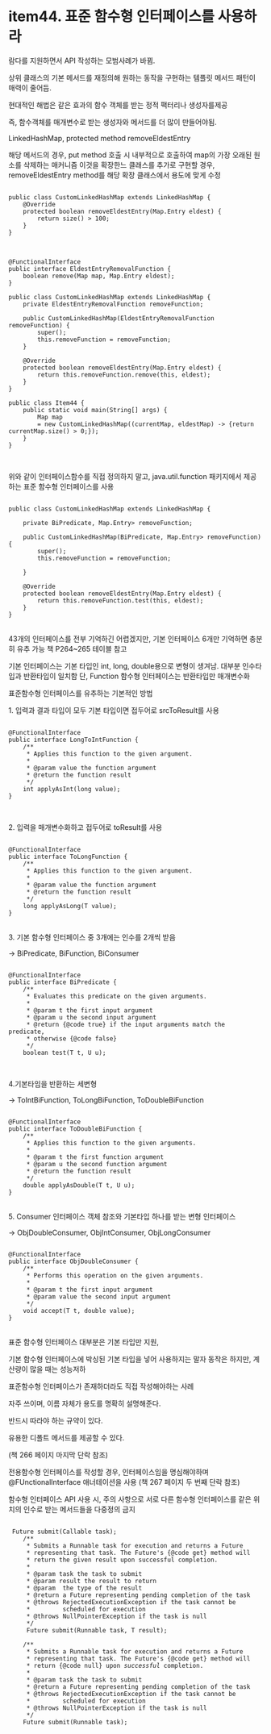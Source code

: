 # item44. 표준 함수형 인터페이스를 사용하라
<p>람다를 지원하면서 API 작성하는 모범사례가 바뀜.</P>
상위 클래스의 기본 메서드를 재정의해 원하는 동작을 구현하는 템플릿 메서드 패턴이 매력이 줄어듬.

<p>현대적인 해법은 같은 효과의 함수 객체를 받는 정적 팩터리나 생성자를제공</P>
즉, 함수객체를 매개변수로 받는 생성자와 메서드를 더 많이 만들어야됨.

<p>LinkedHashMap, protected method removeEldestEntry</p>
해당 메서드의 경우, put method 호출 시 내부적으로 호출하여 map의 가장 오래된 원소를 삭제하는 매커니즘
이것을 확장한느 클래스를 추가로 구현할 경우, removeEldestEntry method를 해당 확장 클래스에서 용도에 맞게 수정

<pre>
<code>
public class CustomLinkedHashMap<K, V> extends LinkedHashMap<K, V> {
	@Override
	protected boolean removeEldestEntry(Map.Entry<K,V> eldest) {
        return size() > 100;
    }
}
</code>
</pre>


<pre>
<code>
@FunctionalInterface
public interface EldestEntryRemovalFunction<K, V> {
	boolean remove(Map<K, V> map, Map.Entry<K, V> eldest);
}

public class CustomLinkedHashMap<K, V> extends LinkedHashMap<K, V> {
	private EldestEntryRemovalFunction<K, V> removeFunction;
	
	public CustomLinkedHashMap(EldestEntryRemovalFunction<K, V> removeFunction) {
		super();
		this.removeFunction = removeFunction;		
	}
	
	@Override
	protected boolean removeEldestEntry(Map.Entry<K,V> eldest) {
        return this.removeFunction.remove(this, eldest);
    }
}

public class Item44 {
	public static void main(String[] args) {
		Map<String, Object> map
		= new CustomLinkedHashMap<String, Object>((currentMap, eldestMap) -> {return currentMap.size() > 0;});
	}
}

</code>
</pre>

위와 같이 인터페이스함수를 직접 정의하지 말고, java.util.function 패키지에서 제공하는 표준 함수형 인터페이스를 사용
<pre>
<code>
public class CustomLinkedHashMap<K, V> extends LinkedHashMap<K, V> {

	private BiPredicate<Map<K, V>, Map.Entry<K, V>> removeFunction;
	
	public CustomLinkedHashMap(BiPredicate<Map<K, V>, Map.Entry<K, V>> removeFunction) {
		super();
		this.removeFunction = removeFunction;
		
	}
	
	@Override
	protected boolean removeEldestEntry(Map.Entry<K,V> eldest) {
		return this.removeFunction.test(this, eldest);
    }
}
</code>
</pre>

43개의 인터페이스를 전부 기억하긴 어렵겠지만, 기본 인터페이스 6개만 기억하면 충분히 유추 가능
책 P264~265 테이블 참고

기본 인터페이스는 기본 타입인 int, long, double용으로 변형이 생겨남. 대부분 인수타입과 반환타입이 일치함
단, Function 함수형 인터페이스는 반환타입만 매개변수화

표준함수형 인터페이스를 유추하는 기본적인 방법
<p>1. 입력과 결과 타입이 모두 기본 타입이면 접두어로 srcToResult를 사용</p>

<pre>
<code>
@FunctionalInterface
public interface LongToIntFunction {
    /**
     * Applies this function to the given argument.
     *
     * @param value the function argument
     * @return the function result
     */
    int applyAsInt(long value);
}

</code>
</pre>

<p>2. 입력을 매개변수화하고 접두어로 toResult를 사용</p>

<pre>
<code>
@FunctionalInterface
public interface ToLongFunction<T> {
    /**
     * Applies this function to the given argument.
     *
     * @param value the function argument
     * @return the function result
     */
    long applyAsLong(T value);
}
</code>
</pre>

<p>3. 기본 함수형 인터페이스 중 3개에는 인수를 2개씩 받음</p>
-> BiPredicate<T, U>, BiFunction<T, U, R>, BiConsumer<T,U>

<pre>
<code>
@FunctionalInterface
public interface BiPredicate<T, U> {
    /**
     * Evaluates this predicate on the given arguments.
     *
     * @param t the first input argument
     * @param u the second input argument
     * @return {@code true} if the input arguments match the predicate,
     * otherwise {@code false}
     */
    boolean test(T t, U u);

</code>
</pre>

<p>4.기본타임을 반환하는 세변형</p>
-> ToIntBiFunction<T,U>, ToLongBiFunction<T,U>, ToDoubleBiFunction<T,U>

<pre>
<code>
@FunctionalInterface
public interface ToDoubleBiFunction<T, U> {
    /**
     * Applies this function to the given arguments.
     *
     * @param t the first function argument
     * @param u the second function argument
     * @return the function result
     */
    double applyAsDouble(T t, U u);
}
</code>
</pre>

<p>5. Consumer 인터페이스 객체 참조와 기본타입 하나를 받는 변형 인터페이스</p>
-> ObjDoubleConsumer<T>, ObjIntConsumer<T>, ObjLongConsumer<T>

<pre>
<code>
@FunctionalInterface
public interface ObjDoubleConsumer<T> {
    /**
     * Performs this operation on the given arguments.
     *
     * @param t the first input argument
     * @param value the second input argument
     */
    void accept(T t, double value);
}
</code>
</pre>

<p>표준 함수형 인터페이스 대부분은 기본 타입만 지원,</p>
기본 함수형 인터페이스에 박싱된 기본 타입을 넣어 사용하지는 말자
동작은 하지만, 계산량이 많을 때는 성능저하

<p>표준함수형 인터페이스가 존재하더라도 직접 작성해야하는 사례</p>
<p>자주 쓰이며, 이름 자체가 용도를 명확히 설명해준다.</p>
<p>반드시 따라야 하는 규약이 있다.
<p>유용한 디폴트 메서드를 제공할 수 있다.</p>

(책 266 페이지 마지막 단락 참조)

전용함수형 인터페이스를 작성할 경우, 인터페이스임을 명심해야하며 @FUnctionalInterface 애너테이션을 사용
(책 267 페이지 두 번째 단락 참조)

함수형 인터페이스 API 사용 시, 주의 사항으로 서로 다른 함수형 인터페이스를 같은 위치의 인수로 받는 메서드들을 다중정의 금지
<pre>
<code>
<T> Future<T> submit(Callable<T> task);
    /**
     * Submits a Runnable task for execution and returns a Future
     * representing that task. The Future's {@code get} method will
     * return the given result upon successful completion.
     *
     * @param task the task to submit
     * @param result the result to return
     * @param <T> the type of the result
     * @return a Future representing pending completion of the task
     * @throws RejectedExecutionException if the task cannot be
     *         scheduled for execution
     * @throws NullPointerException if the task is null
     */
    <T> Future<T> submit(Runnable task, T result);

    /**
     * Submits a Runnable task for execution and returns a Future
     * representing that task. The Future's {@code get} method will
     * return {@code null} upon <em>successful</em> completion.
     *
     * @param task the task to submit
     * @return a Future representing pending completion of the task
     * @throws RejectedExecutionException if the task cannot be
     *         scheduled for execution
     * @throws NullPointerException if the task is null
     */
    Future<?> submit(Runnable task);
</code>
</pre>
